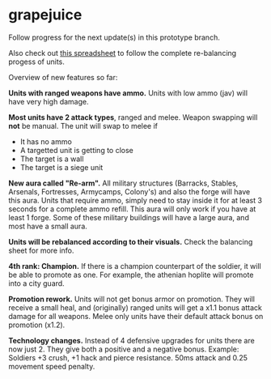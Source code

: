# grapejuice
Follow progress for the next update(s) in this prototype branch.

Also check out [this spreadsheet](https://docs.google.com/spreadsheets/d/1g1GSy4thCCHUi5xWPgrDzG91Ty0kjowU_7ZluccuqoA/) to follow the complete re-balancing progess of units.

Overview of new features so far:

**Units with ranged weapons have ammo.** Units with low ammo (jav) will have very high damage.

**Most units have 2 attack types**, ranged and melee. Weapon swapping will **not** be manual. 
The unit will swap to melee if 
- It has no ammo
- A targetted unit is getting to close
- The target is a wall
- The target is a siege unit

**New aura called "Re-arm".** All military structures (Barracks, Stables, Arsenals, Fortresses, Armycamps, Colony's) and also the forge will have this aura. Units that require ammo, simply need to stay inside it for at least 3 seconds for a complete ammo refill. This aura will only work if you have at least 1 forge. Some of these military buildings will have a large aura, and most have a small aura.

**Units will be rebalanced according to their visuals.** Check the balancing sheet for more info.

**4th rank: Champion.** If there is a champion counterpart of the soldier, it will be able to promote as one. For example, the athenian hoplite will promote into a city guard.

**Promotion rework.** Units will not get bonus armor on promotion. They will receive a small heal, and (originally) ranged units will get a x1.1 bonus attack damage for all weapons. Melee only units have their default attack bonus on promotion (x1.2).

**Technology changes.** Instead of 4 defensive upgrades for units there are now just 2. They give both a positive and a negative bonus. Example: Soldiers +3 crush, +1 hack and pierce resistance. 50ms attack and 0.25 movement speed penalty. 
